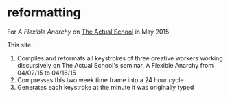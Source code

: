 # reformatting
For *A Flexible Anarchy* on [The Actual School](https://theactualschool.com) in May 2015

This site:

1.  Compiles and reformats all keystrokes of three creative workers working discursively on The Actual School's seminar, A Flexible Anarchy from 04/02/15 to 04/16/15
2.  Compresses this two week time frame into a 24 hour cycle
3.  Generates each keystroke at the minute it was originally typed
